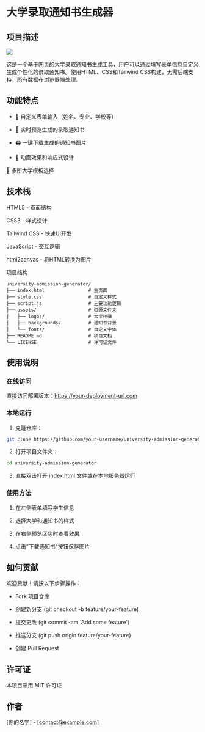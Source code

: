 # 大学录取通知书生成器


## 项目描述

![](https://github.com/yangshun/admission-notice-generator/raw/main/public/preview.png)

这是一个基于网页的大学录取通知书生成工具，用户可以通过填写表单信息自定义生成个性化的录取通知书。使用HTML、CSS和Tailwind CSS构建，无需后端支持，所有数据在浏览器端处理。

## 功能特点

- 📝 自定义表单输入（姓名、专业、学校等）

- 🎨 实时预览生成的录取通知书

- 🖨️ 一键下载生成的通知书图片

- 🎉 动画效果和响应式设计

🏫 多所大学模板选择

## 技术栈

HTML5 - 页面结构

CSS3 - 样式设计

Tailwind CSS - 快速UI开发

JavaScript - 交互逻辑

html2canvas - 将HTML转换为图片

项目结构


```
university-admission-generator/
├── index.html                # 主页面
├── style.css                 # 自定义样式
├── script.js                 # 主要功能逻辑
├── assets/                   # 资源文件夹
│   ├── logos/                # 大学校徽
│   ├── backgrounds/          # 通知书背景
│   └── fonts/                # 自定义字体
├── README.md                 # 项目文档
└── LICENSE                   # 许可证文件

```


## 使用说明

### 在线访问

直接访问部署版本：https://your-deployment-url.com

### 本地运行

1. 克隆仓库：

```bash
git clone https://github.com/your-username/university-admission-generator.git
```

2. 打开项目文件夹：
 
 ```bash
cd university-admission-generator
 ```

3. 直接双击打开 index.html 文件或在本地服务器运行

### 使用方法

1. 在左侧表单填写学生信息

2. 选择大学和通知书的样式

3. 在右侧预览区实时查看效果

4. 点击"下载通知书"按钮保存图片

## 如何贡献

欢迎贡献！请按以下步骤操作：

- Fork 项目仓库

- 创建新分支 (git checkout -b feature/your-feature)

- 提交更改 (git commit -am 'Add some feature')

- 推送分支 (git push origin feature/your-feature)

- 创建 Pull Request

## 许可证

本项目采用 MIT 许可证
 

## 作者
[你的名字] - [contact@example.com]